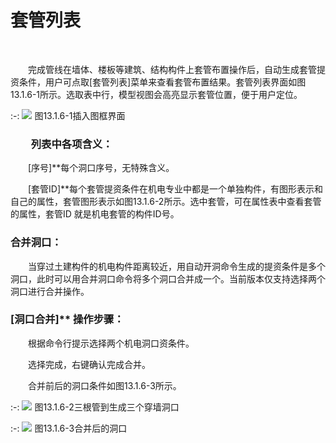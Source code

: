 # 套管列表
<br/>

&emsp;&emsp;完成管线在墙体、楼板等建筑、结构构件上套管布置操作后，自动生成套管提资条件，用户可点取\[套管列表\]菜单来查看套管布置结果。套管列表界面如图13.1.6\-1所示。选取表中行，模型视图会高亮显示套管位置，便于用户定位。


:-: ![](images/661.png)
图13.1.6\-1插入图框界面

### &emsp;&emsp;列表中各项含义：

&emsp;&emsp;[序号\]**每个洞口序号，无特殊含义。

&emsp;&emsp;[套管ID\]**每个套管提资条件在机电专业中都是一个单独构件，有图形表示和自己的属性，套管图形表示如图13.1.6\-2所示。选中套管，可在属性表中查看套管的属性，套管ID 就是机电套管的构件ID号。

### 合并洞口：

&emsp;&emsp;当穿过土建构件的机电构件距离较近，用自动开洞命令生成的提资条件是多个洞口，此时可以用合并洞口命令将多个洞口合并成一个。当前版本仅支持选择两个洞口进行合并操作。

### [洞口合并\]** 操作步骤：

&emsp;&emsp;根据命令行提示选择两个机电洞口资条件。

&emsp;&emsp;选择完成，右键确认完成合并。

&emsp;&emsp;合并前后的洞口条件如图13.1.6\-3所示。


:-: ![](images/662.png)
图13.1.6\-2三根管到生成三个穿墙洞口

:-: ![](images/663.png)
图13.1.6\-3合并后的洞口